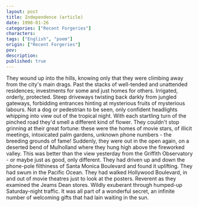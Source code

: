```yaml
---
layout: post
title: Independence (article)
date: 1998-01-26
categories: ["Recent Forgeries"]
characters: 
tags: ["English", "poem"]
origin: ["Recent Forgeries"]
pov: 
description: 
published: true
---
```


They wound up into the hills, knowing only that they were climbing away from the city's main drags. Past the stacks of well-tended and unattended residences; investments for some and just homes for others. Irrigated, orderly, protected. Steep driveways twisting back darkly from jungled gateways, forbidding entrances hinting at mysterious fruits of mysterious labours. Not a dog or pedestrian to be seen, only confident headlights whipping into view out of the tropical night. With each startling turn of the pinched road they'd smell a different kind of flower. They couldn't stop grinning at their great fortune: these were the homes of movie stars, of illicit meetings, intoxicated palm gardens, unknown phone numbers - the breeding grounds of fame! Suddenly, they were out in the open again, on a deserted bend of Mulholland where they hung high above the fireworked valley. This was better than the view yesterday from the Griffith Observatory - or maybe just as good, only different. They had driven up and down the phone-pole filthiness of Santa Monica Boulevard and found it uplifting. They had swum in the Pacific Ocean. They had walked Hollywood Boulevard, in and out of movie theatres just to look at the posters. Reverent as they examined the Jeams Dean stores. Wildly exuberant through humped-up Saturday-night traffic. It was all part of a wonderful secret, an infinite number of welcoming gifts that had lain waiting in the sun.
